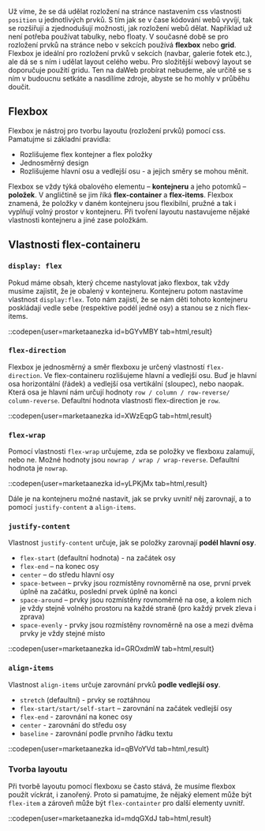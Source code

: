 Už víme, že se dá udělat rozložení na stránce nastavením css vlastnosti `position` u jednotlivých prvků. S tím jak se v čase kódování webů vyvíjí, tak se rozšiřují a zjednodušují možnosti, jak rozložení webů dělat.
Například už není potřeba používat tabulky, nebo floaty.
V současné době se pro rozložení prvků na stránce nebo v sekcích používá **flexbox** nebo **grid**.
Flexbox je ideální pro rozložení prvků v sekcích (navbar, galerie fotek etc.), ale dá se s ním i udělat layout celého webu. Pro složitější webový layout se doporučuje použití gridu. Ten na daWeb probírat nebudeme, ale určitě se s ním v budoucnu setkáte a nasdílíme zdroje, abyste se ho mohly v průběhu doučit.

## Flexbox

Flexbox je nástroj pro tvorbu layoutu (rozložení prvků) pomocí css.
Pamatujme si základní pravidla:

- Rozlišujeme flex kontejner a flex položky
- Jednosměrný design
- Rozlišujeme hlavní osu a vedlejší osu - a jejich směry se mohou měnit.

Flexbox se vždy týká obalového elementu – **kontejneru** a jeho potomků – **položek**. V angličtině se jim říká **flex-container** a **flex-items**.
Flexbox znamená, že položky v daném kontejneru jsou flexibilní, pružné a tak i vyplňují volný prostor v kontejneru.
Při tvoření layoutu nastavujeme nějaké vlastnosti kontejneru a jiné zase položkám.
  
## Vlastnosti flex-containeru

### `display: flex`

Pokud máme obsah, který chceme nastylovat jako flexbox, tak vždy musíme zajistit, že je obalený v kontejneru.
Kontejneru potom nastavíme vlastnost `display:flex`.
Toto nám zajistí, že se nám děti tohoto kontejneru poskládají vedle sebe (respektive podél jedné osy) a stanou se z nich flex-items.

::codepen{user=marketaanezka id=bGYvMBY tab=html,result}

### `flex-direction`

Flexbox je jednosměrný a směr flexboxu je určený vlastností `flex-direction`. Ve flex-containeru rozlišujeme hlavní a vedlejší osu. Buď je hlavní osa horizontální (řádek) a vedlejší osa vertikální (sloupec), nebo naopak. Která osa je hlavní nám určují hodnoty `row / column / row-reverse/ column-reverse`.
Defaultní hodnota vlastnosti flex-direction je `row`.

::codepen{user=marketaanezka id=XWzEqpG tab=html,result}

### `flex-wrap`

Pomocí vlastnosti `flex-wrap` určujeme, zda se položky ve flexboxu zalamují, nebo ne. Možné hodnoty jsou `nowrap / wrap / wrap-reverse`. Defaultní hodnota je `nowrap`.

::codepen{user=marketaanezka id=yLPKjMx tab=html,result}

Dále je na kontejneru možné nastavit, jak se prvky uvnitř něj zarovnají, a to pomocí `justify-content` a `align-items`.

### `justify-content`

Vlastnost `justify-content` určuje, jak se položky zarovnají **podél hlavní osy**.

- `flex-start` (defaultní hodnota) - na začátek osy
- `flex-end` – na konec osy
- `center` – do středu hlavní osy
- `space-between` – prvky jsou rozmístěny rovnoměrně na ose, první prvek úplně na začátku, poslední prvek úplně na konci
- `space-around` – prvky jsou rozmístěny rovnoměrně na ose, a kolem nich je vždy stejně volného prostoru na každé straně (pro každý prvek zleva i zprava)
- `space-evenly` - prvky jsou rozmístěny rovnoměrně na ose a mezi dvěma prvky je vždy stejné místo
  
::codepen{user=marketaanezka id=GROxdmW tab=html,result}

### `align-items`

Vlastnost `align-items` určuje zarovnání prvků **podle vedlejší osy**.

- `stretch` (defaultní) - prvky se roztáhnou
- `flex-start/start/self-start` – zarovnání na začátek vedlejší osy
- `flex-end` - zarovnání na konec osy
- `center` - zarovnání do středu osy
- `baseline` - zarovnání podle prvního řádku textu
  
::codepen{user=marketaanezka id=qBVoYVd tab=html,result}  

### Tvorba layoutu

Při tvorbě layoutu pomocí flexboxu se často stává, že musíme flexbox použít víckrát, i zanořený. Proto si pamatujme, že nějaký element může být `flex-item` a zároveň může být `flex-containter` pro další elementy uvnitř.

::codepen{user=marketaanezka id=mdqGXdJ tab=html,result}
